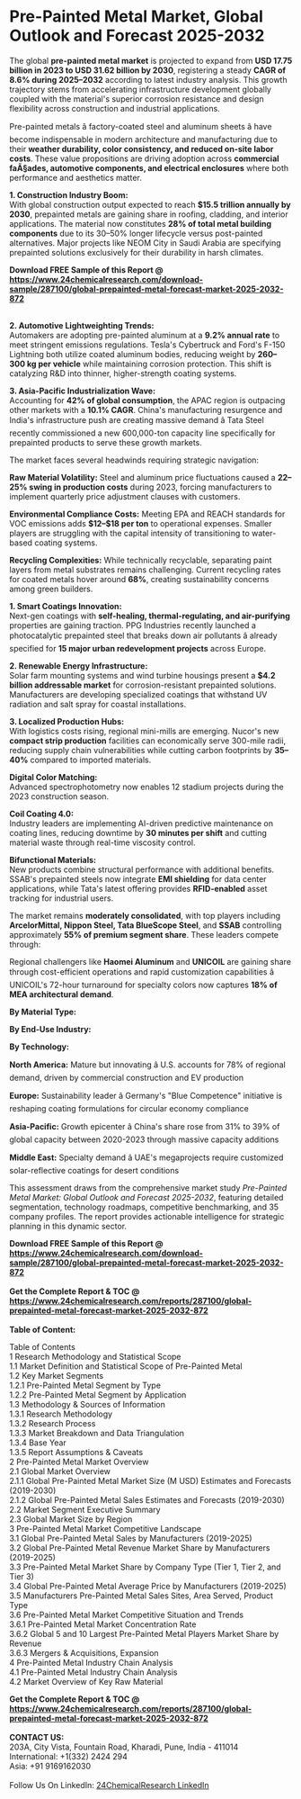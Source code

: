 <h1>Pre-Painted Metal Market, Global Outlook and Forecast 2025-2032</h1><p>The global <strong>pre-painted metal market</strong> is projected to expand from <strong>USD 17.75 billion in 2023 to USD 31.62 billion by 2030</strong>, registering a steady <strong>CAGR of 8.6% during 2025–2032</strong> according to latest industry analysis. This growth trajectory stems from accelerating infrastructure development globally coupled with the material's superior corrosion resistance and design flexibility across construction and industrial applications.</p><p>Pre-painted metals â factory-coated steel and aluminum sheets â have become indispensable in modern architecture and manufacturing due to their <strong>weather durability, color consistency, and reduced on-site labor costs</strong>. These value propositions are driving adoption across <strong>commercial faÃ§ades, automotive components, and electrical enclosures</strong> where both performance and aesthetics matter.</p><p><strong>1. Construction Industry Boom:</strong><br>
With global construction output expected to reach <strong>$15.5 trillion annually by 2030</strong>, prepainted metals are gaining share in roofing, cladding, and interior applications. The material now constitutes <strong>28% of total metal building components</strong> due to its 30–50% longer lifecycle versus post-painted alternatives. Major projects like NEOM City in Saudi Arabia are specifying prepainted solutions exclusively for their durability in harsh climates.</p><div><b>Download FREE Sample of this Report @ 
            <a href="https://www.24chemicalresearch.com/download-sample/287100/global-prepainted-metal-forecast-market-2025-2032-872">
            https://www.24chemicalresearch.com/download-sample/287100/global-prepainted-metal-forecast-market-2025-2032-872</a></b></div><br><p><strong>2. Automotive Lightweighting Trends:</strong><br>
Automakers are adopting pre-painted aluminum at a <strong>9.2% annual rate</strong> to meet stringent emissions regulations. Tesla's Cybertruck and Ford's F-150 Lightning both utilize coated aluminum bodies, reducing weight by <strong>260–300 kg per vehicle</strong> while maintaining corrosion protection. This shift is catalyzing R&amp;D into thinner, higher-strength coating systems.</p><p><strong>3. Asia-Pacific Industrialization Wave:</strong><br>
Accounting for <strong>42% of global consumption</strong>, the APAC region is outpacing other markets with a <strong>10.1% CAGR</strong>. China's manufacturing resurgence and India's infrastructure push are creating massive demand â Tata Steel recently commissioned a new 600,000-ton capacity line specifically for prepainted products to serve these growth markets.</p><p>The market faces several headwinds requiring strategic navigation:</p><p><strong>Raw Material Volatility:</strong> Steel and aluminum price fluctuations caused a <strong>22–25% swing in production costs</strong> during 2023, forcing manufacturers to implement quarterly price adjustment clauses with customers.</p><p><strong>Environmental Compliance Costs:</strong> Meeting EPA and REACH standards for VOC emissions adds <strong>$12–$18 per ton</strong> to operational expenses. Smaller players are struggling with the capital intensity of transitioning to water-based coating systems.</p><p><strong>Recycling Complexities:</strong> While technically recyclable, separating paint layers from metal substrates remains challenging. Current recycling rates for coated metals hover around <strong>68%</strong>, creating sustainability concerns among green builders.</p><p><strong>1. Smart Coatings Innovation:</strong><br>
Next-gen coatings with <strong>self-healing, thermal-regulating, and air-purifying</strong> properties are gaining traction. PPG Industries recently launched a photocatalytic prepainted steel that breaks down air pollutants â already specified for <strong>15 major urban redevelopment projects</strong> across Europe.</p><p><strong>2. Renewable Energy Infrastructure:</strong><br>
Solar farm mounting systems and wind turbine housings present a <strong>$4.2 billion addressable market</strong> for corrosion-resistant prepainted solutions. Manufacturers are developing specialized coatings that withstand UV radiation and salt spray for coastal installations.</p><p><strong>3. Localized Production Hubs:</strong><br>
With logistics costs rising, regional mini-mills are emerging. Nucor's new <strong>compact strip production</strong> facilities can economically serve 300-mile radii, reducing supply chain vulnerabilities while cutting carbon footprints by <strong>35–40%</strong> compared to imported materials.</p><p><strong>Digital Color Matching:</strong><br>
	Advanced spectrophotometry now enables 12 stadium projects during the 2023 construction season.</p><p><strong>Coil Coating 4.0:</strong><br>
	Industry leaders are implementing AI-driven predictive maintenance on coating lines, reducing downtime by <strong>30 minutes per shift</strong> and cutting material waste through real-time viscosity control.</p><p><strong>Bifunctional Materials:</strong><br>
	New products combine structural performance with additional benefits. SSAB's prepainted steels now integrate <strong>EMI shielding</strong> for data center applications, while Tata's latest offering provides <strong>RFID-enabled</strong> asset tracking for industrial users.</p><p>The market remains <strong>moderately consolidated</strong>, with top players including <strong>ArcelorMittal, Nippon Steel, Tata BlueScope Steel</strong>, and <strong>SSAB</strong> controlling approximately <strong>55% of premium segment share</strong>. These leaders compete through:</p><p>Regional challengers like <strong>Haomei Aluminum</strong> and <strong>UNICOIL</strong> are gaining share through cost-efficient operations and rapid customization capabilities â UNICOIL's 72-hour turnaround for specialty colors now captures <strong>18% of MEA architectural demand</strong>.</p><p><strong>By Material Type:</strong></p><p><strong>By End-Use Industry:</strong></p><p><strong>By Technology:</strong></p><p><strong>North America:</strong> Mature but innovating â U.S. accounts for 78% of regional demand, driven by commercial construction and EV production</p><p><strong>Europe:</strong> Sustainability leader â Germany's "Blue Competence" initiative is reshaping coating formulations for circular economy compliance</p><p><strong>Asia-Pacific:</strong> Growth epicenter â China's share rose from 31% to 39% of global capacity between 2020-2023 through massive capacity additions</p><p><strong>Middle East:</strong> Specialty demand â UAE's megaprojects require customized solar-reflective coatings for desert conditions</p><p>This assessment draws from the comprehensive market study <em>Pre-Painted Metal Market: Global Outlook and Forecast 2025-2032</em>, featuring detailed segmentation, technology roadmaps, competitive benchmarking, and 35 company profiles. The report provides actionable intelligence for strategic planning in this dynamic sector.</p><div><b>Download FREE Sample of this Report @ 
            <a href="https://www.24chemicalresearch.com/download-sample/287100/global-prepainted-metal-forecast-market-2025-2032-872">
            https://www.24chemicalresearch.com/download-sample/287100/global-prepainted-metal-forecast-market-2025-2032-872</a></b></div><br><div><b>Get the Complete Report & TOC @ 
            <a href="https://www.24chemicalresearch.com/reports/287100/global-prepainted-metal-forecast-market-2025-2032-872">
            https://www.24chemicalresearch.com/reports/287100/global-prepainted-metal-forecast-market-2025-2032-872</a></b></div><br>
            <b>Table of Content:</b><p>Table of Contents<br />
1 Research Methodology and Statistical Scope<br />
1.1 Market Definition and Statistical Scope of Pre-Painted Metal<br />
1.2 Key Market Segments<br />
1.2.1 Pre-Painted Metal Segment by Type<br />
1.2.2 Pre-Painted Metal Segment by Application<br />
1.3 Methodology & Sources of Information<br />
1.3.1 Research Methodology<br />
1.3.2 Research Process<br />
1.3.3 Market Breakdown and Data Triangulation<br />
1.3.4 Base Year<br />
1.3.5 Report Assumptions & Caveats<br />
2 Pre-Painted Metal Market Overview<br />
2.1 Global Market Overview<br />
2.1.1 Global Pre-Painted Metal Market Size (M USD) Estimates and Forecasts (2019-2030)<br />
2.1.2 Global Pre-Painted Metal Sales Estimates and Forecasts (2019-2030)<br />
2.2 Market Segment Executive Summary<br />
2.3 Global Market Size by Region<br />
3 Pre-Painted Metal Market Competitive Landscape<br />
3.1 Global Pre-Painted Metal Sales by Manufacturers (2019-2025)<br />
3.2 Global Pre-Painted Metal Revenue Market Share by Manufacturers (2019-2025)<br />
3.3 Pre-Painted Metal Market Share by Company Type (Tier 1, Tier 2, and Tier 3)<br />
3.4 Global Pre-Painted Metal Average Price by Manufacturers (2019-2025)<br />
3.5 Manufacturers Pre-Painted Metal Sales Sites, Area Served, Product Type<br />
3.6 Pre-Painted Metal Market Competitive Situation and Trends<br />
3.6.1 Pre-Painted Metal Market Concentration Rate<br />
3.6.2 Global 5 and 10 Largest Pre-Painted Metal Players Market Share by Revenue<br />
3.6.3 Mergers & Acquisitions, Expansion<br />
4 Pre-Painted Metal Industry Chain Analysis<br />
4.1 Pre-Painted Metal Industry Chain Analysis<br />
4.2 Market Overview of Key Raw Material</p><div><b>Get the Complete Report & TOC @ 
            <a href="https://www.24chemicalresearch.com/reports/287100/global-prepainted-metal-forecast-market-2025-2032-872">
            https://www.24chemicalresearch.com/reports/287100/global-prepainted-metal-forecast-market-2025-2032-872</a></b></div><br><b>CONTACT US:</b><br>
            203A, City Vista, Fountain Road, Kharadi, Pune, India - 411014<br>
            International: +1(332) 2424 294<br>
            Asia: +91 9169162030 <br><br>
            Follow Us On LinkedIn: <a href="https://www.linkedin.com/company/24chemicalresearch/">24ChemicalResearch LinkedIn</a>